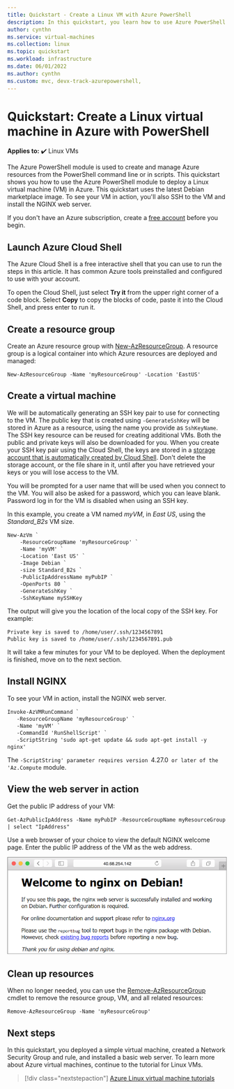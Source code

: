 ```yaml
---
title: Quickstart - Create a Linux VM with Azure PowerShell
description: In this quickstart, you learn how to use Azure PowerShell to create a Linux virtual machine
author: cynthn
ms.service: virtual-machines
ms.collection: linux
ms.topic: quickstart
ms.workload: infrastructure
ms.date: 06/01/2022
ms.author: cynthn
ms.custom: mvc, devx-track-azurepowershell,
---
```


# Quickstart: Create a Linux virtual machine in Azure with PowerShell

**Applies to:** :heavy_check_mark: Linux VMs 

The Azure PowerShell module is used to create and manage Azure resources from the PowerShell command line or in scripts. This quickstart shows you how to use the Azure PowerShell module to deploy a Linux virtual machine (VM) in Azure. This quickstart uses the latest Debian marketplace image. To see your VM in action, you'll also SSH to the VM and install the NGINX web server.

If you don't have an Azure subscription, create a [free account](https://azure.microsoft.com/free/?WT.mc_id=A261C142F) before you begin.

## Launch Azure Cloud Shell

The Azure Cloud Shell is a free interactive shell that you can use to run the steps in this article. It has common Azure tools preinstalled and configured to use with your account. 

To open the Cloud Shell, just select **Try it** from the upper right corner of a code block. Select **Copy** to copy the blocks of code, paste it into the Cloud Shell, and press enter to run it.


## Create a resource group

Create an Azure resource group with [New-AzResourceGroup](/powershell/module/az.resources/new-azresourcegroup). A resource group is a logical container into which Azure resources are deployed and managed:

```azurepowershell-interactive
New-AzResourceGroup -Name 'myResourceGroup' -Location 'EastUS'
```

## Create a virtual machine

We will be automatically generating an SSH key pair to use for connecting to the VM. The public key that is created using `-GenerateSshKey` will be stored in Azure as a resource, using the name you provide as `SshKeyName`. The SSH key resource can be reused for creating additional VMs. Both the public and private keys will also be downloaded for you. When you create your SSH key pair using the Cloud Shell, the keys are stored in a [storage account that is automatically created by Cloud Shell](../../cloud-shell/persisting-shell-storage.md). Don't delete the storage account, or the file share in it, until after you have retrieved your keys or you will lose access to the VM.

You will be prompted for a user name that will be used when you connect to the VM. You will also be asked for a password, which you can leave blank. Password log in for the VM is disabled when using an SSH key.

In this example, you create a VM named *myVM*, in *East US*, using the *Standard_B2s* VM size.

```azurepowershell-interactive
New-AzVm `
    -ResourceGroupName 'myResourceGroup' `
    -Name 'myVM' `
    -Location 'East US' `
    -Image Debian `
    -size Standard_B2s `
    -PublicIpAddressName myPubIP `
    -OpenPorts 80 `
    -GenerateSshKey `
    -SshKeyName mySSHKey
```

The output will give you the location of the local copy of the SSH key. For example:

```output
Private key is saved to /home/user/.ssh/1234567891
Public key is saved to /home/user/.ssh/1234567891.pub
```

It will take a few minutes for your VM to be deployed. When the deployment is finished, move on to the next section.

## Install NGINX

To see your VM in action, install the NGINX web server.

```azurepowershell-interactive
Invoke-AzVMRunCommand `
   -ResourceGroupName 'myResourceGroup' `
   -Name 'myVM' `
   -CommandId 'RunShellScript' `
   -ScriptString 'sudo apt-get update && sudo apt-get install -y nginx'
```

The `-ScriptString' parameter requires version `4.27.0` or later of the 'Az.Compute` module.


## View the web server in action

Get the public IP address of your VM:

```azurepowershell-interactive
Get-AzPublicIpAddress -Name myPubIP -ResourceGroupName myResourceGroup | select "IpAddress" 
```

Use a web browser of your choice to view the default NGINX welcome page. Enter the public IP address of the VM as the web address.

![Screenshot showing the N G I N X default web page.](./media/quick-create-cli/nginix-welcome-page-debian.png)

## Clean up resources

When no longer needed, you can use the [Remove-AzResourceGroup](/powershell/module/az.resources/remove-azresourcegroup) cmdlet to remove the resource group, VM, and all related resources:

```azurepowershell-interactive
Remove-AzResourceGroup -Name 'myResourceGroup'
```

## Next steps

In this quickstart, you deployed a simple virtual machine, created a Network Security Group and rule, and installed a basic web server. To learn more about Azure virtual machines, continue to the tutorial for Linux VMs.

> [!div class="nextstepaction"]
> [Azure Linux virtual machine tutorials](./tutorial-manage-vm.md)
